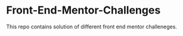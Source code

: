 # Front-End-Mentor-Challenges
This repo contains solution of different front end mentor challeneges.
